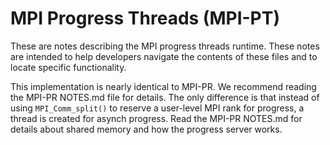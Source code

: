 # MPI Progress Threads (MPI-PT)

These are notes describing the MPI progress threads runtime. These notes are intended to help developers navigate the contents of these files and to locate specific functionality.

This implementation is nearly identical to MPI-PR.  We recommend reading the MPI-PR NOTES.md file for details.  The only difference is that instead of using `MPI_Comm_split()` to reserve a user-level MPI rank for progress, a thread is created for asynch progress.  Read the MPI-PR NOTES.md for details about shared memory and how the progress server works.
